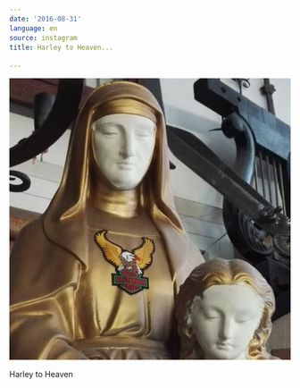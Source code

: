 ```yaml
---
date: '2016-08-31'
language: en
source: instagram
title: Harley to Heaven...

---
```


![](/uploads/instagram/201608/cba2a506827f4ae6369198f17b4660a0.jpg)

Harley to Heaven
            